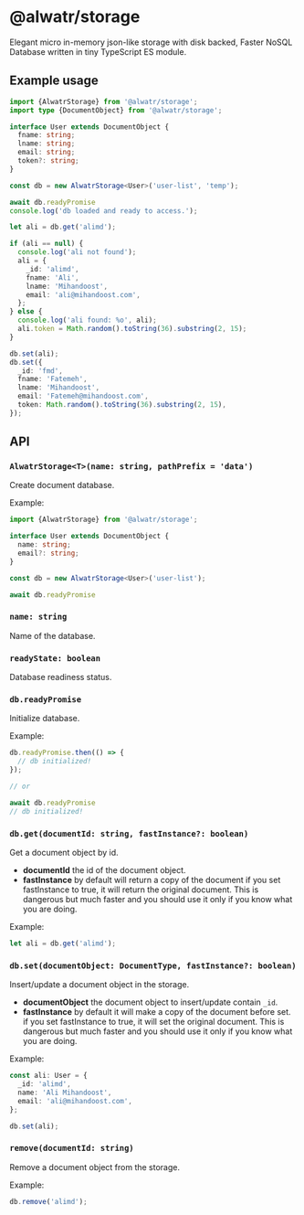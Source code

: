 # @alwatr/storage

Elegant micro in-memory json-like storage with disk backed, Faster NoSQL Database written in tiny TypeScript ES module.

## Example usage

```ts
import {AlwatrStorage} from '@alwatr/storage';
import type {DocumentObject} from '@alwatr/storage';

interface User extends DocumentObject {
  fname: string;
  lname: string;
  email: string;
  token?: string;
}

const db = new AlwatrStorage<User>('user-list', 'temp');

await db.readyPromise
console.log('db loaded and ready to access.');

let ali = db.get('alimd');

if (ali == null) {
  console.log('ali not found');
  ali = {
    _id: 'alimd',
    fname: 'Ali',
    lname: 'Mihandoost',
    email: 'ali@mihandoost.com',
  };
} else {
  console.log('ali found: %o', ali);
  ali.token = Math.random().toString(36).substring(2, 15);
}

db.set(ali);
db.set({
  _id: 'fmd',
  fname: 'Fatemeh',
  lname: 'Mihandoost',
  email: 'Fatemeh@mihandoost.com',
  token: Math.random().toString(36).substring(2, 15),
});
```

## API

### `AlwatrStorage<T>(name: string, pathPrefix = 'data')`

Create document database.

Example:

```ts
import {AlwatrStorage} from '@alwatr/storage';

interface User extends DocumentObject {
  name: string;
  email?: string;
}

const db = new AlwatrStorage<User>('user-list');

await db.readyPromise
```

### `name: string`

Name of the database.

### `readyState: boolean`

Database readiness status.

### `db.readyPromise`

Initialize database.

Example:

```ts
db.readyPromise.then(() => {
  // db initialized!
});

// or

await db.readyPromise
// db initialized!
```

### `db.get(documentId: string, fastInstance?: boolean)`

Get a document object by id.

- **documentId** the id of the document object.
- **fastInstance** by default will return a copy of the document if you set fastInstance to true, it will return the original document. This is dangerous but much faster and you should use it only if you know what you are doing.

Example:

```ts
let ali = db.get('alimd');
```

### `db.set(documentObject: DocumentType, fastInstance?: boolean)`

Insert/update a document object in the storage.

- **documentObject** the document object to insert/update contain `_id`.
- **fastInstance** by default it will make a copy of the document before set. if you set fastInstance to true, it will set the original document. This is dangerous but much faster and you should use it only if you know what you are doing.

Example:

```ts
const ali: User = {
  _id: 'alimd',
  name: 'Ali Mihandoost',
  email: 'ali@mihandoost.com',
};

db.set(ali);
```

### `remove(documentId: string)`

Remove a document object from the storage.

Example:

```ts
db.remove('alimd');
```

